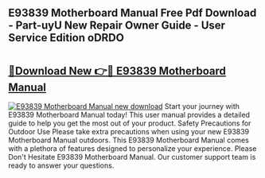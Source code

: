 ## E93839 Motherboard Manual Free Pdf Download - Part-uyU New Repair Owner Guide - User Service Edition oDRDO

# <h2><a href="http://bc32408.oget.top/?id=E93839+Motherboard+Manual">🔗Download New 👉🔴 E93839 Motherboard Manual</a></h2>

[![E93839 Motherboard Manual new download](https://i.imgur.com/5g1atiW.png)](http://bc32408.oget.top/?id=E93839+Motherboard+Manual)
Start your journey with E93839 Motherboard Manual today! This user manual provides a detailed guide to help you get the most out of your product. Safety Precautions for Outdoor Use Please take extra precautions when using your new E93839 Motherboard Manual outdoors. This E93839 Motherboard Manual comes with a plethora of features designed to personalize your experience. Please Don't Hesitate E93839 Motherboard Manual. Our customer support team is ready to answer your questions.
